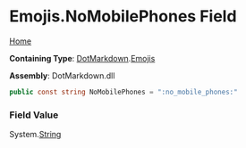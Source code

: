 # Emojis\.NoMobilePhones Field

[Home](../../../README.md)

**Containing Type**: [DotMarkdown](../../README.md)\.[Emojis](../README.md)

**Assembly**: DotMarkdown\.dll

```csharp
public const string NoMobilePhones = ":no_mobile_phones:"
```

### Field Value

System\.[String](https://docs.microsoft.com/en-us/dotnet/api/system.string)